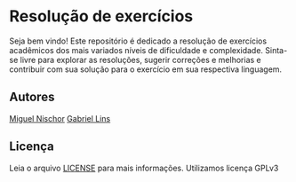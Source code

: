# Resolução de exercícios
Seja bem vindo! Este repositório é dedicado a resolução de exercícios acadêmicos dos mais variados níveis de dificuldade e complexidade. Sinta-se livre para explorar as resoluções, sugerir correções e melhorias e contribuir com sua solução para o exercício em sua respectiva linguagem.

## Autores
[Miguel Nischor](https://www.linkedin.com/in/mgnischor/)
[Gabriel Lins](https://www.linkedin.com/in/gabrielfurtadolinsmelo/)

## Licença
Leia o arquivo [LICENSE](https://github.com/codebrasil/resolucao-exercicios/blob/main/LICENSE) para mais informações. Utilizamos licença GPLv3